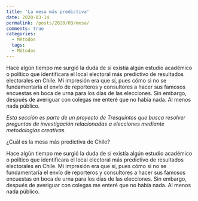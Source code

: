 ```yaml
---
title: 'La mesa más predictiva'
date: 2020-03-14
permalink: /posts/2020/03/mesa/
comments: true
categories:
  - Métodos
  tags:
  - Métodos
---
```


Hace algún tiempo me surgió la duda de si existía algún estudio académico o político que identificara el local electoral más predictivo de resultados electorales en Chile. Mi impresión era que sí, pues cómo si no se fundamentaría el envío de reporteros y consultores a hacer sus famosos encuestas en boca de urna para los días de las elecciones. Sin embargo, después de averiguar con colegas me enteré que no había nada. Al menos nada público.

*Esta sección es parte de un proyecto de Tresquintos que busca resolver preguntas de investigación relacionadas a elecciones mediante metodologías creativas.*

¿Cuál es la mesa más predictiva de Chile?

Hace algún tiempo me surgió la duda de si existía algún estudio académico o político que identificara el local electoral más predictivo de resultados electorales en Chile. Mi impresión era que sí, pues cómo si no se fundamentaría el envío de reporteros y consultores a hacer sus famosos encuestas en boca de urna para los días de las elecciones. Sin embargo, después de averiguar con colegas me enteré que no había nada. Al menos nada público.
